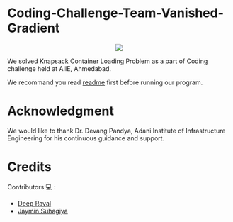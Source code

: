 # Coding-Challenge-Team-Vanished-Gradient
<p align="center"><img src="https://github.com/imdeep2905/Coding-Challenge-Team-Vanished-Gradient/blob/master/readme_gif.gif"></p>
We solved Knapsack Container Loading Problem as a part of Coding challenge held at AIIE, Ahmedabad.

We recommand you read [readme](https://github.com/imdeep2905/Coding-Challenge-Team-Vanished-Gradient/blob/master/Readme.txt) first before running our program.

# Acknowledgment

We would like to thank Dr. Devang Pandya, Adani Institute of Infrastructure Engineering for his continuous guidance and support.

# Credits

Contributors :computer: : 
   * [Deep Raval](https://github.com/imdeep2905)
   * [Jaymin Suhagiya](https://github.com/jayminSuhagiya)
